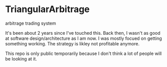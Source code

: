 # TriangularArbitrage
 arbitrage trading system

It's been about 2 years since I've touched this. Back then, I wasn't as good at software design/architecture as I am now. I was mostly focued on getting something working.
The strategy is likley not profitable anymore.

This repo is only public temporarily because I don't think a lot of people will be looking at it.